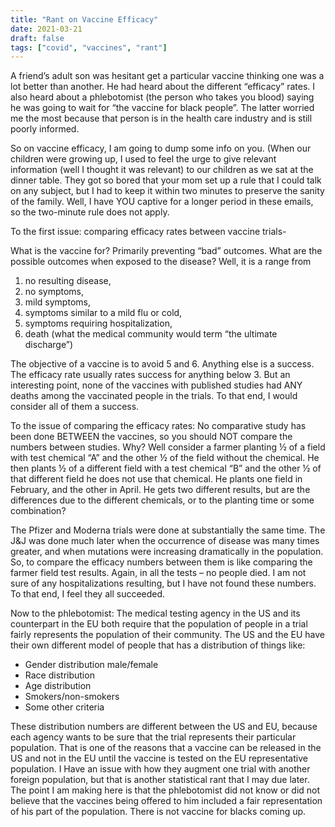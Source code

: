 ```yaml
---
title: "Rant on Vaccine Efficacy"
date: 2021-03-21
draft: false
tags: ["covid", "vaccines", "rant"]
---
```


A friend’s adult son was hesitant get a particular vaccine thinking one was a lot better than another.  He had heard about the different “efficacy” rates.  I also heard about a phlebotomist (the person who takes you blood) saying he was going to wait for “the vaccine for black people”.  The latter worried me the most because that person is in the health care industry and is still poorly informed.

So on vaccine efficacy, I am going to dump some info on you.  (When our children were growing up, I used to feel the urge to give relevant information (well I thought it was relevant) to our children as we sat at the dinner table.  They got so bored that your mom set up a rule that I could talk on any subject, but I had to keep it within two minutes to preserve the sanity of the family.  Well, I have YOU captive for a longer period in these emails, so the two-minute rule does not apply.

To the first issue: comparing efficacy rates between vaccine trials-

What is the vaccine for?  Primarily preventing “bad” outcomes.  What are the possible outcomes when exposed to the disease?  Well, it is a range from

1. no resulting disease,
1. no symptoms,
1. mild symptoms,
1. symptoms similar to a mild flu or cold,
1. symptoms requiring hospitalization,
1. death (what the medical community would term “the ultimate discharge”)

The objective of a vaccine is to avoid 5 and 6.  Anything else is a success.  The efficacy rate usually rates success for anything below 3.  But an interesting point, none of the vaccines with published studies had ANY deaths among the vaccinated people in the trials.  To that end, I would consider all of them a success.

To the issue of comparing the efficacy rates: No comparative study has been done BETWEEN the vaccines, so you should NOT compare the numbers between studies.   Why?  Well consider a farmer planting ½ of a field with test chemical “A” and the other ½ of the field without the chemical.  He then plants ½ of a different field with a test chemical “B” and the other ½ of that different field he does not use that chemical.  He plants one field in February, and the other in April.  He gets two different results, but are the differences due to the different chemicals, or to the planting time or some combination?

The Pfizer and Moderna trials were done at substantially the same time.  The J&J was done much later when the occurrence of disease was many times greater, and when mutations were increasing dramatically in the population.  So, to compare the efficacy numbers between them is like comparing the farmer field test results.  Again, in all the tests – no people died.  I am not sure of any hospitalizations resulting, but I have not found these numbers.  To that end, I feel they all succeeded.

Now to the phlebotomist:  The medical testing agency in the US and its counterpart in the EU both require that the population of people in a trial fairly represents the population of their community.  The US and the EU have their own different model of people that has a distribution of things like:

* Gender distribution male/female
* Race distribution
* Age distribution
* Smokers/non-smokers
* Some other criteria

These distribution numbers are different between the US and EU, because each agency wants to be sure that the trial represents their particular population.  That is one of the reasons that a vaccine can be released in the US and not in the EU until the vaccine is tested on the EU representative population.  I Have an issue with how they augment one trial with another foreign population, but that is another statistical rant that I may due later.  The point I am making here is that the phlebotomist did not know or did not believe that the vaccines being offered to him included a fair representation of his part of the population.  There is not vaccine for blacks coming up.